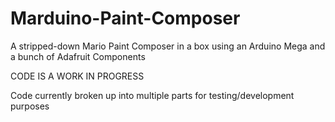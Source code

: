 # Marduino-Paint-Composer
A stripped-down Mario Paint Composer in a box using an Arduino Mega and a bunch of Adafruit Components

CODE IS A WORK IN PROGRESS

Code currently broken up into multiple parts for testing/development purposes

